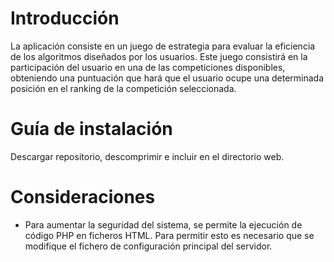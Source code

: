 # Introducción
La aplicación consiste en un juego de estrategia para evaluar la eficiencia de los algoritmos diseñados por los usuarios.
Este juego consistirá en la participación del usuario en una de las competiciones disponibles, obteniendo una puntuación que hará que el usuario ocupe una determinada posición en el ranking de la competición seleccionada.

# Guía de instalación
Descargar repositorio, descomprimir e incluir en el directorio web.

# Consideraciones
- Para aumentar la seguridad del sistema, se permite la ejecución de código PHP en ficheros HTML. Para permitir esto es necesario que se modifique el fichero de configuración principal del servidor.
